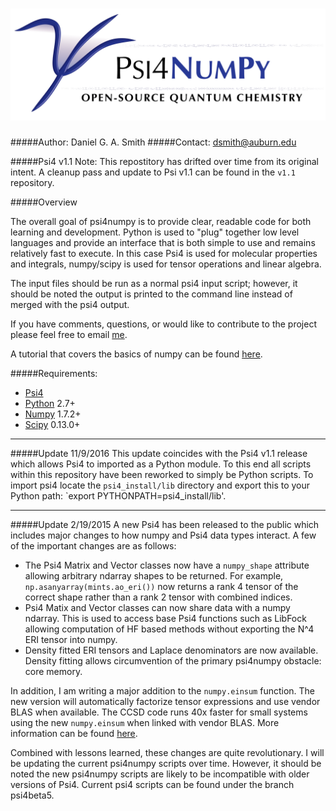 ![psi4numpy](media/psi4banner_numpy.png)
=============

#####Author: Daniel G. A. Smith
#####Contact: dsmith@auburn.edu

#####Psi4 v1.1
Note: This repostitory has drifted over time from its original intent. A cleanup pass and update to Psi v1.1 can
be found in the `v1.1` repository.

#####Overview

The overall goal of psi4numpy is to provide clear, readable code for both learning
and development. Python is used to "plug" together low level languages and
provide an interface that is both simple to use and remains relatively fast
to execute. In this case Psi4 is used for molecular properties and integrals,
numpy/scipy is used for tensor operations and linear algebra.

The input files should be run as a normal psi4 input script; however,
it should be noted the output is printed to the command line instead of merged
with the psi4 output.

If you have comments, questions, or would like to contribute to the project please
feel free to email [me](mailto:dsmith@auburn.edu).

A tutorial that covers the basics of numpy can be found [here](http://wiki.scipy.org/Tentative_NumPy_Tutorial).

#####Requirements:
- [Psi4](https://github.com/psi4/psi4public)
- [Python](python.org) 2.7+
 - [Numpy](scipy.org) 1.7.2+
 - [Scipy](numpy.scipy.org) 0.13.0+


---
#####Update 11/9/2016
This update coincides with the Psi4 v1.1 release which allows Psi4 to imported
as a Python module.  To this end all scripts within this repository have been
reworked to simply be Python scripts.  To import psi4 locate the
`psi4_install/lib` directory and export this to your Python path: `export
PYTHONPATH=psi4_install/lib'.

---

#####Update 2/19/2015
A new Psi4 has been released to the public which includes major changes to how
numpy and Psi4 data types interact.  A few of the important changes are as
follows:
- The Psi4 Matrix and Vector classes now have a `numpy_shape` attribute
  allowing arbitrary ndarray shapes to be returned. For example,
  `np.asanyarray(mints.ao_eri())` now returns a rank 4 tensor of the correct
  shape rather than a rank 2 tensor with combined indices.
- Psi4 Matix and Vector classes can now share data with a numpy ndarray. This
  is used to access base Psi4 functions such as LibFock allowing computation of
  HF based methods without exporting the N^4 ERI tensor into numpy.
- Density fitted ERI tensors and Laplace denominators are now available.
  Density fitting allows circumvention of the primary psi4numpy obstacle:
  core memory.

In addition, I am writing a major addition to the `numpy.einsum` function. The
new version will automatically factorize tensor expressions and use vendor BLAS
when available. The CCSD code runs 40x faster for small systems using the new
`numpy.einsum` when linked with vendor BLAS. More information can be found
[here](https://github.com/dgasmith/opt_einsum).

Combined with lessons learned, these changes are quite revolutionary. I will be
updating the current psi4numpy scripts over time. However, it should be noted
the new psi4numpy scripts are likely to be incompatible with older versions of
Psi4. Current psi4 scripts can be found under the branch psi4beta5.
